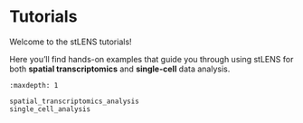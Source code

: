 # Tutorials

Welcome to the stLENS tutorials!

Here you’ll find hands-on examples that guide you through using stLENS for both **spatial transcriptomics** and **single-cell** data analysis.

```{toctree}
:maxdepth: 1

spatial_transcriptomics_analysis
single_cell_analysis
```
